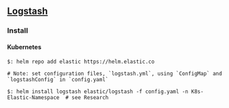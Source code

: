 ## [Logstash](https://www.elastic.co/logstash)

### Install

#### Kubernetes

```
$: helm repo add elastic https://helm.elastic.co

# Note: set configuration files, `logstash.yml`, using `ConfigMap` and `logstashConfig` in `config.yaml`

$: helm install logstash elastic/logstash -f config.yaml -n K8s-Elastic-Namespace  # see Research
```
